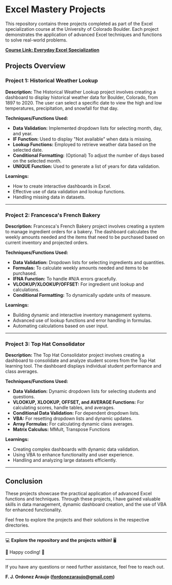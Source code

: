 # Excel Mastery Projects

This repository contains three projects completed as part of the Excel specialization course at the University of Colorado Boulder. Each project demonstrates the application of advanced Excel techniques and functions to solve real-world problems.

[**Course Link: Everyday Excel Specialization**](https://www.coursera.org/specializations/everyday-excel?)

## Projects Overview

### Project 1: Historical Weather Lookup

**Description:**
The Historical Weather Lookup project involves creating a dashboard to display historical weather data for Boulder, Colorado, from 1897 to 2020. The user can select a specific date to view the high and low temperatures, precipitation, and snowfall for that day.

**Techniques/Functions Used:**
- **Data Validation:** Implemented dropdown lists for selecting month, day, and year.
- **IF Function:** Used to display "Not available" when data is missing.
- **Lookup Functions:** Employed to retrieve weather data based on the selected date.
- **Conditional Formatting:** (Optional) To adjust the number of days based on the selected month.
- **UNIQUE Function:** Used to generate a list of years for data validation.

**Learnings:**
- How to create interactive dashboards in Excel.
- Effective use of data validation and lookup functions.
- Handling missing data in datasets.

---

### Project 2: Francesca's French Bakery

**Description:**
Francesca's French Bakery project involves creating a system to manage ingredient orders for a bakery. The dashboard calculates the weekly amounts needed and the items that need to be purchased based on current inventory and projected orders.

**Techniques/Functions Used:**
- **Data Validation:** Dropdown lists for selecting ingredients and quantities.
- **Formulas:** To calculate weekly amounts needed and items to be purchased.
- **IFNA Function:** To handle #N/A errors gracefully.
- **VLOOKUP/XLOOKUP/OFFSET:** For ingredient unit lookup and calculations.
- **Conditional Formatting:** To dynamically update units of measure.

**Learnings:**
- Building dynamic and interactive inventory management systems.
- Advanced use of lookup functions and error handling in formulas.
- Automating calculations based on user input.

---

### Project 3: Top Hat Consolidator

**Description:**
The Top Hat Consolidator project involves creating a dashboard to consolidate and analyze student scores from the Top Hat learning tool. The dashboard displays individual student performance and class averages.

**Techniques/Functions Used:**
- **Data Validation:** Dynamic dropdown lists for selecting students and questions.
- **VLOOKUP, XLOOKUP, OFFSET, and AVERAGE Functions:** For calculating scores, handle tables, and averages.
- **Conditional Data Validation:** For dependent dropdown lists.
- **VBA:** For resetting dropdown lists and dynamic updates.
- **Array Formulas:** For calculating dynamic class averages.
- **Matrix Calculus:**  MMult, Transpose Functions

**Learnings:**
- Creating complex dashboards with dynamic data validation.
- Using VBA to enhance functionality and user experience.
- Handling and analyzing large datasets efficiently.

---

## Conclusion

These projects showcase the practical application of advanced Excel functions and techniques. Through these projects, I have gained valuable skills in data management, dynamic dashboard creation, and the use of VBA for enhanced functionality.

Feel free to explore the projects and their solutions in the respective directories.

---

💻 **Explore the repository and the projects within!** 🖥️

👾 Happy coding! 🥷

---
If you have any questions or need further assistance, feel free to reach out.

**F. J. Ordonez Araujo (fordonezaraujo@gmail.com)**
